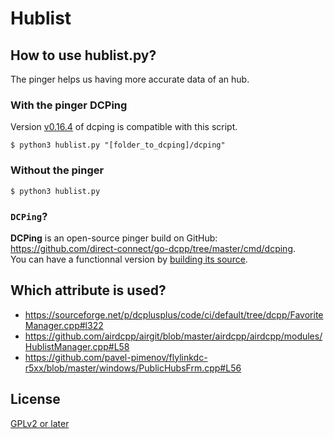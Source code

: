 # Hublist

## How to use hublist.py?

The pinger helps us having more accurate data of an hub. 

### With the pinger DCPing

Version [v0.16.4](https://github.com/direct-connect/go-dcpp/tree/v0.16.4) of dcping is compatible with this script.

```
$ python3 hublist.py "[folder_to_dcping]/dcping"
```

### Without the pinger

```
$ python3 hublist.py
```

### `DCPing`?

**DCPing** is an open-source pinger build on GitHub: https://github.com/direct-connect/go-dcpp/tree/master/cmd/dcping.  
You can have a functionnal version by [building its source](https://github.com/direct-connect/go-dcpp/tree/master/cmd/dcping#build).

## Which attribute is used?

- https://sourceforge.net/p/dcplusplus/code/ci/default/tree/dcpp/FavoriteManager.cpp#l322
- https://github.com/airdcpp/airgit/blob/master/airdcpp/airdcpp/modules/HublistManager.cpp#L58
- https://github.com/pavel-pimenov/flylinkdc-r5xx/blob/master/windows/PublicHubsFrm.cpp#L56

## License

[GPLv2 or later](https://github.com/DCNF/Hublist/blob/master/LICENSE)
